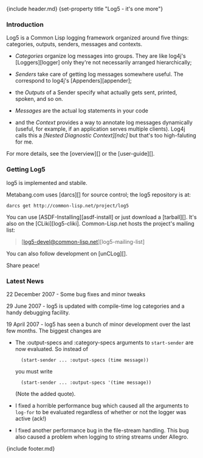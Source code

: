 {include header.md}
{set-property title "Log5 - it's one more"}

### Introduction 

Log5 is a Common Lisp logging framework organized around five things: categories, outputs, senders, messages and contexts. 

* *Categories* organize log messages into groups. They are like log4j's [Loggers][logger] only they're not necessarily arranged hierarchically; 

* *Senders* take care of getting log messages somewhere useful. The correspond to log4j's [Appenders][appender]; 

* the *Outputs* of a Sender specify what actually gets sent, printed, spoken, and so on.

* *Messages* are the actual log statements in your code

* and the *Context* provides a way to annotate log messages dynamically (useful, for example, if an application serves multiple clients). Log4j calls this a *[Nested Diagnostic Context][ndc]* but that's too high-faluting for me.

For more details, see the [overview][] or the [user-guide][].


### Getting Log5

log5 is implemented and stabile.  

Metabang.com uses [darcs][] for source control; the log5 repository is at:

    darcs get http://common-lisp.net/project/log5

You can use [ASDF-Installing][asdf-install] or just download a [tarball][]. It's also on the [CLiki][log5-cliki]. Common-Lisp.net hosts the project's mailing list:

> [log5-devel@common-lisp.net][log5-mailing-list]

You can also follow development on [unCLog][].

Share peace!


### Latest News 

22 December 2007 - Some bug fixes and minor tweaks

29 June 2007 - log5 is updated with compile-time log categories and a handy debugging facility. 

19 April 2007 - log5 has seen a bunch of minor development over the last few months. The biggest changes are

* The :output-specs and :category-specs arguments to `start-sender` are now evaluated. So instead of

        (start-sender ... :output-specs (time message))
    
    you must write

        (start-sender ... :output-specs '(time message))
    
    (Note the added quote).

* I fixed a horrible performance bug which caused all the arguments to `log-for` to be evaluated regardless of whether or not the logger was active (ack!)

* I fixed another performance bug in the file-stream handling. This bug also caused a problem when logging to string streams under Allegro.


{include footer.md}
